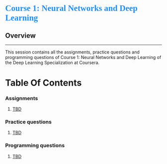 <!-- <p align="center"><img width=80% src="images/neural-nets.png"></p> -->

<p align="left" style="color:DodgerBlue; font-family:cambria; font-variant: normal; font-size:20pt; font-weight:bold; font-weight: 900">Course 1: Neural Networks and Deep Learning
</p>

## **Overview**
---
This session contains all the assignments, practice questions and programming questions of Course 1: Neural Networks and Deep Learning of the Deep Learning Specialization at Coursera.


# **Table Of Contents**

### **Assignments**
1. [TBD]()

### **Practice questions**
1. [TBD]()

### **Programming questions**
1. [TBD]()
